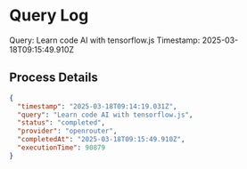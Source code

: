 # Query Log
Query: Learn code AI with tensorflow.js
Timestamp: 2025-03-18T09:15:49.910Z

## Process Details
```json
{
  "timestamp": "2025-03-18T09:14:19.031Z",
  "query": "Learn code AI with tensorflow.js",
  "status": "completed",
  "provider": "openrouter",
  "completedAt": "2025-03-18T09:15:49.910Z",
  "executionTime": 90879
}
```
